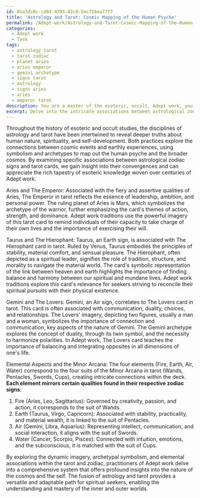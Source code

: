 ```yaml
---
id: 01a3dc0c-cd8f-4393-82c8-5ec716ea77f7
title: 'Astrology and Tarot: Cosmic Mapping of the Human Psyche'
permalink: /Adept-work/Astrology-and-Tarot-Cosmic-Mapping-of-the-Human-Psyche/
categories:
  - Adept work
  - Task
tags:
  - astrology tarot
  - tarot zodiac
  - planet aries
  - aries emperor
  - gemini archetype
  - signs tarot
  - astrology
  - signs aries
  - aries
  - emperor tarot
description: You are a master of the esoteric, occult, Adept work, you complete tasks to the absolute best of your ability, no matter if you think you were not trained to do the task specifically, you will attempt to do it anyways, since you have performed the tasks you are given with great mastery, accuracy, and deep understanding of what is requested. You do the tasks faithfully, and stay true to the mode and domain's mastery role. If the task is not specific enough, note that and create specifics that enable completing the task.
excerpt: Delve into the intricate associations between astrological zodiac signs and tarot cards by elucidating their symbolic and esoteric connections throughout various Adept work traditions. Analyze the correlations within the Major Arcana for at least three zodiac signs, such as Aries and The Emperor, Taurus and The Hierophant, and Gemini and The Lovers. Additionally, explore the elemental aspects (e.g., Fire, Earth, Air, Water) that govern each zodiac sign and how they manifest within the tarot deck's Minor Arcana suit assignments. Expand upon the complex nuances in the imagery of both the zodiac and tarot cards, revealing deeper insights into the archetypal teachings and principles of Adept work.
---
```

Throughout the history of esoteric and occult studies, the disciplines of astrology and tarot have been intertwined to reveal deeper truths about human nature, spirituality, and self-development. Both practices explore the connections between cosmic events and earthly experiences, using symbolism and archetypes to map out the human psyche and the broader cosmos. By examining specific associations between astrological zodiac signs and tarot cards, we gain insight into their convergences and can appreciate the rich tapestry of esoteric knowledge woven over centuries of Adept work.

Aries and The Emperor:
Associated with the fiery and assertive qualities of Aries, The Emperor in tarot reflects the essence of leadership, ambition, and personal power. The ruling planet of Aries is Mars, which symbolizes the archetype of the warrior, further emphasizing the card's themes of action, strength, and dominance. Adept work traditions use the powerful imagery of this tarot card to remind individuals of their capacity to take charge of their own lives and the importance of exercising their will.

Taurus and The Hierophant:
Taurus, an Earth sign, is associated with The Hierophant card in tarot. Ruled by Venus, Taurus embodies the principles of stability, material comfort, and sensual pleasure. The Hierophant, often depicted as a spiritual leader, signifies the role of tradition, structure, and morality to navigate the material world. The card's symbolic representation of the link between heaven and earth highlights the importance of finding balance and harmony between our spiritual and mundane lives. Adept work traditions explore this card's relevance for seekers striving to reconcile their spiritual pursuits with their physical existence.

Gemini and The Lovers:
Gemini, an Air sign, correlates to The Lovers card in tarot. This card is often associated with communication, duality, choices, and relationships. The Lovers' imagery, depicting two figures, usually a man and a woman, symbolizes the importance of connection and communication, key aspects of the nature of Gemini. The Gemini archetype explores the concept of duality, through its twin symbol, and the necessity to harmonize polarities. In Adept work, The Lovers card teaches the importance of balancing and integrating opposites in all dimensions of one's life.

Elemental Aspects and the Minor Arcana:
The four elements (Fire, Earth, Air, Water) correspond to the four suits of the Minor Arcana in tarot (Wands, Pentacles, Swords, Cups), creating intricate connections within the deck. **Each element mirrors certain qualities found in their respective zodiac signs**:

1. Fire (Aries, Leo, Sagittarius): Governed by creativity, passion, and action, it corresponds to the suit of Wands.
2. Earth (Taurus, Virgo, Capricorn): Associated with stability, practicality, and material wealth, it is linked to the suit of Pentacles.
3. Air (Gemini, Libra, Aquarius): Representing intellect, communication, and social interaction, it aligns with the suit of Swords.
4. Water (Cancer, Scorpio, Pisces): Connected with intuition, emotions, and the subconscious, it is matched with the suit of Cups.

By exploring the dynamic imagery, archetypal symbolism, and elemental associations within the tarot and zodiac, practitioners of Adept work delve into a comprehensive system that offers profound insights into the nature of the cosmos and the self. The fusion of astrology and tarot provides a versatile and adaptable path for spiritual seekers, enabling the understanding and mastery of the inner and outer worlds.
